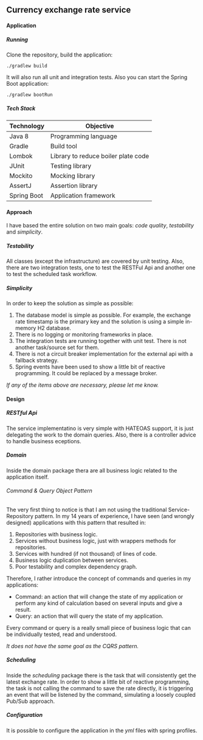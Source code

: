 ## Currency exchange rate service

#### Application

##### Running 

Clone the repository, build the application:

`./gradlew build`

It will also run all unit and integration tests. Also you can start the Spring Boot application:

`./gradlew bootRun`

##### Tech Stack 

|Technology			| Objective				|
|-------------------|-----------------------|
|Java 8				| Programming language	|
|Gradle				| Build tool 			|
|Lombok				| Library to reduce boiler plate code |
|JUnit				| Testing library |
|Mockito			| Mocking library |
|AssertJ			| Assertion library|
|Spring Boot 		| Application framework |


#### Approach

I have based the entire solution on two main goals: *code quality*, *testability* and *simplicity*.

##### Testability 

All classes (except the infrastructure) are covered by unit testing. Also, there are two integration tests, one to test the RESTFul Api and another one to test the scheduled task workflow. 

##### Simplicity 

In order to keep the solution as simple as possible:

1. The database model is simple as possible. For example, the exchange rate timestamp is the primary key and the solution is using a simple in-memory H2 database.
2. There is no logging or monitoring frameworks in place.
3. The integration tests are running together with unit test. There is not another task/source set for them.
4. There is not a circuit breaker implementation for the external api with a fallback strategy.
5. Spring events have been used to show a little bit of reactive programming. It could be replaced by a message broker.

_If any of the items above are necessary, please let me know._

#### Design

##### RESTful Api

The service implementatino is very simple with HATEOAS support, it is just delegating the work to the domain queries. Also, there is a controller advice to handle business eceptions.

##### Domain

Inside the domain package thera are all business logic related to the application itself.

###### Command & Query Object Pattern 

The very first thing to notice is that I am not using the traditional Service-Repository pattern. In my 14 years of experience, I have seen (and wrongly designed) applications with this pattern that resulted in:

1. Repositories with business logic.
3. Services without business logic, just with wrappers methods for repositories.
4. Services with hundred (if not thousand) of lines of code.
5. Business logic duplication between services.
6. Poor testability and complex dependency graph.

Therefore, I rather introduce the concept of commands and queries in my applications:

- Command: an action that will change the state of my application or perform any kind of calculation based on several inputs and give a result.
- Query: an action that will query the state of my application.

Every command or query is a really small piece of business logic that can be individually tested, read and understood.

_It does not have the same goal as the CQRS pattern._

##### Scheduling

Inside the _scheduling_ package there is the task that will consistently get the latest exchange rate. In order to show a little bit of reactive programming, the task is not calling the command to save the rate directly, it is triggering an event that will be listened by the command, simulating a loosely coupled Pub/Sub approach.

##### Configuration

It is possible to configure the application in the _yml_ files with spring profiles.








